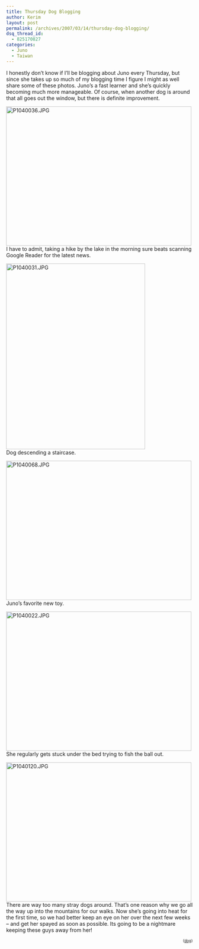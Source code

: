 ```yaml
---
title: Thursday Dog Blogging
author: Kerim
layout: post
permalink: /archives/2007/03/14/thursday-dog-blogging/
dsq_thread_id:
  - 825170827
categories:
  - Juno
  - Taiwan
---
```

I honestly don&#8217;t know if I&#8217;ll be blogging about Juno every Thursday, but since she takes up so much of my blogging time I figure I might as well share some of these photos. Juno&#8217;s a fast learner and she&#8217;s quickly becoming much more manageable. Of course, when another dog is around that all goes out the window, but there is definite improvement.

<a href="http://www.flickr.com/photos/kerim/421863145/" onclick="_gaq.push(['_trackEvent', 'outbound-article', 'http://www.flickr.com/photos/kerim/421863145/', '']);"  title="Photo Sharing"><img src="http://farm1.static.flickr.com/183/421863145_99ae5b942a.jpg" width="500" height="375" alt="P1040036.JPG" /></a>  
I have to admit, taking a hike by the lake in the morning sure beats scanning Google Reader for the latest news.

<a href="http://www.flickr.com/photos/kerim/421863026/" onclick="_gaq.push(['_trackEvent', 'outbound-article', 'http://www.flickr.com/photos/kerim/421863026/', '']);"  title="Photo Sharing"><img src="http://farm1.static.flickr.com/152/421863026_166532a6e9.jpg" width="375" height="500" alt="P1040031.JPG" /></a>  
Dog descending a staircase.

<a href="http://www.flickr.com/photos/kerim/421863529/" onclick="_gaq.push(['_trackEvent', 'outbound-article', 'http://www.flickr.com/photos/kerim/421863529/', '']);"  title="Photo Sharing"><img src="http://farm1.static.flickr.com/130/421863529_65f3045831.jpg" width="500" height="375" alt="P1040068.JPG" /></a>  
Juno&#8217;s favorite new toy.

<a href="http://www.flickr.com/photos/kerim/421862814/" onclick="_gaq.push(['_trackEvent', 'outbound-article', 'http://www.flickr.com/photos/kerim/421862814/', '']);"  title="Photo Sharing"><img src="http://farm1.static.flickr.com/140/421862814_daf5e2d267.jpg" width="500" height="375" alt="P1040022.JPG" /></a>  
She regularly gets stuck under the bed trying to fish the ball out.

<a href="http://www.flickr.com/photos/kerim/421873605/" onclick="_gaq.push(['_trackEvent', 'outbound-article', 'http://www.flickr.com/photos/kerim/421873605/', '']);"  title="Photo Sharing"><img src="http://farm1.static.flickr.com/171/421873605_753c915d7c.jpg" width="500" height="375" alt="P1040120.JPG" /></a>  
There are way too many stray dogs around. That&#8217;s one reason why we go all the way up into the mountains for our walks. Now she&#8217;s going into heat for the first time, so we had better keep an eye on her over the next few weeks &#8211; and get her spayed as soon as possible. Its going to be a nightmare keeping these guys away from her!  
<!-- technorati tags start -->

<div style="text-align:right;">
  <span style="font-size:x-small;">{<a href="http://www.technorati.com/tag/dog" onclick="_gaq.push(['_trackEvent', 'outbound-article', 'http://www.technorati.com/tag/dog', 'dog']);"  rel="tag">dog</a>}</span>


<!-- technorati tags end -->


